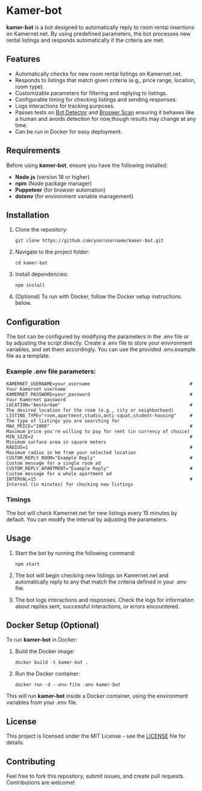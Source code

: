 # Kamer-bot

**kamer-bot** is a bot designed to automatically reply to room rental insertions on Kamernet.net. By using predefined parameters, the bot processes new rental listings and responds automatically if the criteria are met.

## Features

- Automatically checks for new room rental listings on Kamernet.net.
- Responds to listings that match given criteria (e.g., price range, location, room type).
- Customizable parameters for filtering and replying to listings.
- Configurable timing for checking listings and sending responses.
- Logs interactions for tracking purposes.
- Passes tests on [Bot Detector](https://bot-detector.rebrowser.net/) and [Broswer Scan](https://www.browserscan.net/bot-detection) ensuring it behaves like a human and avoids detection for now,though results may change at any time.
- Can be run in Docker for easy deployment.

## Requirements

Before using **kamer-bot**, ensure you have the following installed:

- **Node.js** (version 16 or higher)
- **npm** (Node package manager)
- **Puppeteer** (for browser automation)
- **dotenv** (for environment variable management)

## Installation

1.  Clone the repository:

    ```
    git clone https://github.com/yourusername/kamer-bot.git
    ```

2.  Navigate to the project folder:

    ```
    cd kamer-bot
    ```

3.  Install dependencies:

    ```
    npm install
    ```

4.  (Optional) To run with Docker, follow the Docker setup instructions below.

## Configuration

The bot can be configured by modifying the parameters in the .env file or by adjusting the script directly.
Create a .env file to store your environment variables, and set them accordingly. You can use the provided .env.example file as a template.

### Example .env file parameters:

    KAMERNET_USERNAME=your_username                                     # Your Kamernet username
    KAMERNET_PASSWORD=your_password                                     # Your Kamernet password
    LOCATION="Amsterdam"                                                # The desired location for the room (e.g., city or neighborhood)
    LISTING_TYPE="room,apartment,studio,anti-squat,student-housing"     # The type of listings you are searching for
    MAX_PRICE="1000"                                                    # Maximum price you're willing to pay for rent (in currency of choice)
    MIN_SIZE=2                                                          # Minimum surface area in square meters
    RADIUS=1                                                            # Maximum radius in km from your selected location
    CUSTOM_REPLY_ROOM="Example Reply"                                   # Custom message for a single room ad
    CUSTOM_REPLY_APARTMENT="Example Reply"                              # Custom message for a whole apartment ad
    INTERVAL=15                                                         # Interval (in minutes) for checking new listings

### Timings

The bot will check Kamernet.net for new listings every 15 minutes by default. You can modify the interval by adjusting the parameters.

## Usage

1. Start the bot by running the following command:

   ```
   npm start
   ```

2. The bot will begin checking new listings on Kamernet.net and automatically reply to any that match the criteria defined in your .env file.

3. The bot logs interactions and responses. Check the logs for information about replies sent, successful interactions, or errors encountered.

## Docker Setup (Optional)

To run **kamer-bot** in Docker:

1. Build the Docker image:

   ```
   docker build -t kamer-bot .
   ```

2. Run the Docker container:

   ```
   docker run -d --env-file .env kamer-bot
   ```

This will run **kamer-bot** inside a Docker container, using the environment variables from your .env file.

## License

This project is licensed under the MIT License - see the [LICENSE](LICENSE) file for details.

## Contributing

Feel free to fork this repository, submit issues, and create pull requests. Contributions are welcome!
